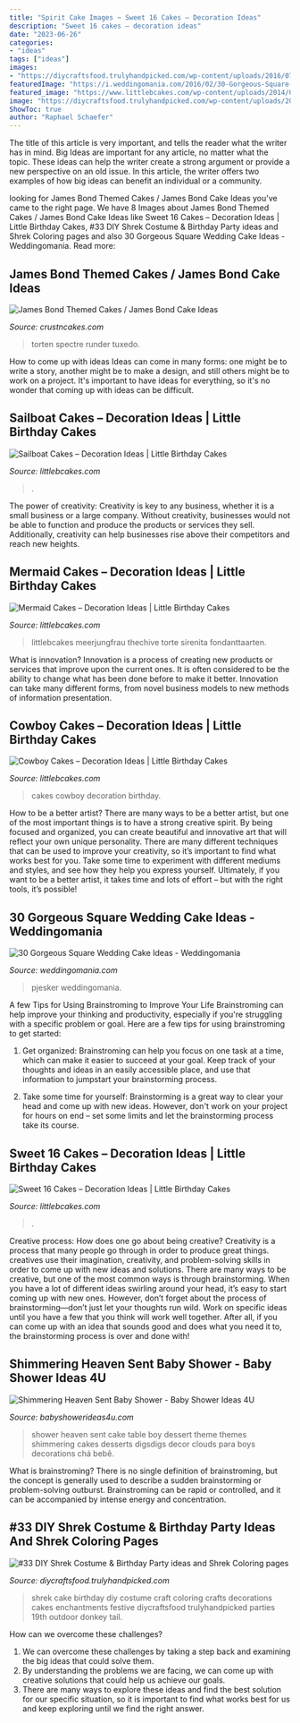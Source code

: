 ```yaml
---
title: "Spirit Cake Images ~ Sweet 16 Cakes – Decoration Ideas"
description: "Sweet 16 cakes – decoration ideas"
date: "2023-06-26"
categories:
- "ideas"
tags: ["ideas"]
images:
- "https://diycraftsfood.trulyhandpicked.com/wp-content/uploads/2016/07/Shrek-Party-Idea_ce.jpg"
featuredImage: "https://i.weddingomania.com/2016/02/30-Gorgeous-Square-Wedding-Cake-Ideas-19.jpg"
featured_image: "https://www.littlebcakes.com/wp-content/uploads/2014/01/Sailboat-Birthday-Cakes.jpg"
image: "https://diycraftsfood.trulyhandpicked.com/wp-content/uploads/2016/07/Shrek-Party-Idea_ce.jpg"
ShowToc: true
author: "Raphael Schaefer"
---
```



The title of this article is very important, and tells the reader what the writer has in mind.
Big Ideas are important for any article, no matter what the topic. These ideas can help the writer create a strong argument or provide a new perspective on an old issue. In this article, the writer offers two examples of how big ideas can benefit an individual or a community.

	

		
looking for James Bond Themed Cakes / James Bond Cake Ideas you've came to the right page. We have 8 Images about James Bond Themed Cakes / James Bond Cake Ideas like Sweet 16 Cakes – Decoration Ideas | Little Birthday Cakes, #33 DIY Shrek Costume &amp; Birthday Party ideas and Shrek Coloring pages and also 30 Gorgeous Square Wedding Cake Ideas - Weddingomania. Read more:
		
    
## James Bond Themed Cakes / James Bond Cake Ideas

<img loading=lazy src="http://www.crustncakes.com/blog/wp-content/uploads/2015/11/39bd27c6388b5ef47f6b2e9b6b8b7db6.jpg" onerror="this.onerror=null;this.src='https://tse4.mm.bing.net/th?id=OIP.i6Ch8z05khKa22wXN-O3tAHaJ3&amp;pid=15.1';" alt="James Bond Themed Cakes / James Bond Cake Ideas">

_Source: crustncakes.com_

>torten spectre runder tuxedo. 

	

How to come up with ideas
Ideas can come in many forms: one might be to write a story, another might be to make a design, and still others might be to work on a project. It's important to have ideas for everything, so it's no wonder that coming up with ideas can be difficult.

    
## Sailboat Cakes – Decoration Ideas | Little Birthday Cakes

<img loading=lazy src="https://www.littlebcakes.com/wp-content/uploads/2014/01/Sailboat-Birthday-Cakes.jpg" onerror="this.onerror=null;this.src='https://tse3.mm.bing.net/th?id=OIP.N5UFLvkIVDUgh8TPsIvUSAHaJ4&amp;pid=15.1';" alt="Sailboat Cakes – Decoration Ideas | Little Birthday Cakes">

_Source: littlebcakes.com_

>. 

	

The power of creativity:
Creativity is key to any business, whether it is a small business or a large company. Without creativity, businesses would not be able to function and produce the products or services they sell. Additionally, creativity can help businesses rise above their competitors and reach new heights.

    
## Mermaid Cakes – Decoration Ideas | Little Birthday Cakes

<img loading=lazy src="https://www.littlebcakes.com/wp-content/uploads/2013/08/Mermaid-Cakes.jpg" onerror="this.onerror=null;this.src='https://tse2.mm.bing.net/th?id=OIP.Q0oSX9LkHlPj5b2IiLa0FwHaNI&amp;pid=15.1';" alt="Mermaid Cakes – Decoration Ideas | Little Birthday Cakes">

_Source: littlebcakes.com_

>littlebcakes meerjungfrau thechive torte sirenita fondanttaarten. 

	

What is innovation?
Innovation is a process of creating new products or services that improve upon the current ones. It is often considered to be the ability to change what has been done before to make it better. Innovation can take many different forms, from novel business models to new methods of information presentation.

    
## Cowboy Cakes – Decoration Ideas | Little Birthday Cakes

<img loading=lazy src="https://www.littlebcakes.com/wp-content/uploads/2014/02/Cowboy-Wedding-Cakes.jpg" onerror="this.onerror=null;this.src='https://tse4.mm.bing.net/th?id=OIP.OA0mNdhMvr2LFDIbD5nAIQHaMX&amp;pid=15.1';" alt="Cowboy Cakes – Decoration Ideas | Little Birthday Cakes">

_Source: littlebcakes.com_

>cakes cowboy decoration birthday. 

	

How to be a better artist?
There are many ways to be a better artist, but one of the most important things is to have a strong creative spirit. By being focused and organized, you can create beautiful and innovative art that will reflect your own unique personality. There are many different techniques that can be used to improve your creativity, so it’s important to find what works best for you. Take some time to experiment with different mediums and styles, and see how they help you express yourself. Ultimately, if you want to be a better artist, it takes time and lots of effort – but with the right tools, it’s possible!

    
## 30 Gorgeous Square Wedding Cake Ideas - Weddingomania

<img loading=lazy src="https://i.weddingomania.com/2016/02/30-Gorgeous-Square-Wedding-Cake-Ideas-19.jpg" onerror="this.onerror=null;this.src='https://tse2.mm.bing.net/th?id=OIP.vHmQyroL5sCQQ9aGZTLnxgAAAA&amp;pid=15.1';" alt="30 Gorgeous Square Wedding Cake Ideas - Weddingomania">

_Source: weddingomania.com_

>pjesker weddingomania. 

	

A few Tips for Using Brainstroming to Improve Your Life
Brainstroming can help improve your thinking and productivity, especially if you're struggling with a specific problem or goal. Here are a few tips for using brainstroming to get started: 
1. Get organized: Brainstroming can help you focus on one task at a time, which can make it easier to succeed at your goal. Keep track of your thoughts and ideas in an easily accessible place, and use that information to jumpstart your brainstorming process. 

2. Take some time for yourself: Brainstorming is a great way to clear your head and come up with new ideas. However, don't work on your project for hours on end – set some limits and let the brainstorming process take its course. 


    
## Sweet 16 Cakes – Decoration Ideas | Little Birthday Cakes

<img loading=lazy src="https://www.littlebcakes.com/wp-content/uploads/2014/02/Sweet-16-Cakes-636x1024.jpg" onerror="this.onerror=null;this.src='https://tse3.mm.bing.net/th?id=OIP.jPMr8T2QLjNsIFzuFh8KpwHaL7&amp;pid=15.1';" alt="Sweet 16 Cakes – Decoration Ideas | Little Birthday Cakes">

_Source: littlebcakes.com_

>. 

	

Creative process: How does one go about being creative?
Creativity is a process that many people go through in order to produce great things. creatives use their imagination, creativity, and problem-solving skills in order to come up with new ideas and solutions. There are many ways to be creative, but one of the most common ways is through brainstorming. When you have a lot of different ideas swirling around your head, it’s easy to start coming up with new ones. However, don’t forget about the process of brainstorming—don’t just let your thoughts run wild. Work on specific ideas until you have a few that you think will work well together. After all, if you can come up with an idea that sounds good and does what you need it to, the brainstorming process is over and done with!

    
## Shimmering Heaven Sent Baby Shower - Baby Shower Ideas 4U

<img loading=lazy src="https://babyshowerideas4u.com/wp-content/uploads/2016/08/Shimmering-Heaven-Sent-Baby-Shower-Layered-Cake.jpg" onerror="this.onerror=null;this.src='https://tse2.mm.bing.net/th?id=OIP.dLu2OoCYEQsWBS-NzCSR5gHaJ3&amp;pid=15.1';" alt="Shimmering Heaven Sent Baby Shower - Baby Shower Ideas 4U">

_Source: babyshowerideas4u.com_

>shower heaven sent cake table boy dessert theme themes shimmering cakes desserts digsdigs decor clouds para boys decorations chá bebê. 

	

What is brainstroming?
There is no single definition of brainstroming, but the concept is generally used to describe a sudden brainstorming or problem-solving outburst. Brainstroming can be rapid or controlled, and it can be accompanied by intense energy and concentration.

    
## #33 DIY Shrek Costume &amp; Birthday Party Ideas And Shrek Coloring Pages

<img loading=lazy src="https://diycraftsfood.trulyhandpicked.com/wp-content/uploads/2016/07/Shrek-Party-Idea_ce.jpg" onerror="this.onerror=null;this.src='https://tse4.mm.bing.net/th?id=OIP.faPV56EicJDY4u4JxAbqfgHaJ3&amp;pid=15.1';" alt="#33 DIY Shrek Costume &amp; Birthday Party ideas and Shrek Coloring pages">

_Source: diycraftsfood.trulyhandpicked.com_

>shrek cake birthday diy costume craft coloring crafts decorations cakes enchantments festive diycraftsfood trulyhandpicked parties 19th outdoor donkey tail. 

	

How can we overcome these challenges?
1. We can overcome these challenges by taking a step back and examining the big ideas that could solve them.
2. By understanding the problems we are facing, we can come up with creative solutions that could help us achieve our goals.
3. There are many ways to explore these ideas and find the best solution for our specific situation, so it is important to find what works best for us and keep exploring until we find the right answer.


